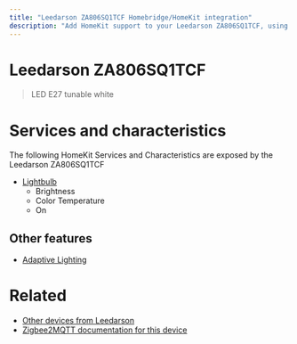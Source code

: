 ```yaml
---
title: "Leedarson ZA806SQ1TCF Homebridge/HomeKit integration"
description: "Add HomeKit support to your Leedarson ZA806SQ1TCF, using Homebridge, Zigbee2MQTT and homebridge-z2m."
---
```

<!---
This file has been GENERATED using src/docgen/docgen.ts
DO NOT EDIT THIS FILE MANUALLY!
-->
# Leedarson ZA806SQ1TCF
> LED E27 tunable white


# Services and characteristics
The following HomeKit Services and Characteristics are exposed by
the Leedarson ZA806SQ1TCF

* [Lightbulb](../../light.md)
  * Brightness
  * Color Temperature
  * On

## Other features
* [Adaptive Lighting](../../light.md)

# Related
* [Other devices from Leedarson](../index.md#leedarson)
* [Zigbee2MQTT documentation for this device](https://www.zigbee2mqtt.io/devices/ZA806SQ1TCF.html)